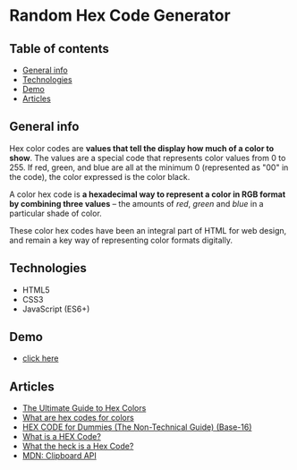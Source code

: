 # Random Hex Code Generator

## Table of contents
* [General info](#general-info)
* [Technologies](#technologies)
* [Demo](#demo)
* [Articles](#articles)

## General info

Hex color codes are **values that tell the display how much of a color to show**. The values are a special code that represents color values from 0 to 255. If red, green, and blue are all at the minimum 0 (represented as "00" in the code), the color expressed is the color black.

A color hex code is **a hexadecimal way to represent a color in RGB format by combining three values** – the amounts of *red*, *green* and *blue* in a particular shade of color.

These color hex codes have been an integral part of HTML for web design, and remain a key way of representing color formats digitally.

## Technologies

* HTML5
* CSS3
* JavaScript (ES6+)

## Demo

- [click here](https://mikulew.github.io/js-random-hex-code-generator/)

## Articles
- [The Ultimate Guide to Hex Colors](https://marketing.istockphoto.com/blog/hex-colors-guide/)
- [What are hex codes for colors](https://opusdesign.us/wordcount/what-are-hex-codes-for-colors/)
- [HEX CODE for Dummies (The Non-Technical Guide) (Base-16)](https://www.youtube.com/watch?v=6cJd7eyYBFs)
- [What is a HEX Code?](https://www.youtube.com/watch?v=9OdWGTUSMDE)
- [What the heck is a Hex Code?](https://www.youtube.com/watch?v=HpmcXUJ6cN4)
- [MDN: Clipboard API](https://developer.mozilla.org/en-US/docs/Web/API/Clipboard_API)